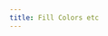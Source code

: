```yaml
---
title: Fill Colors etc
---
```


<script setup>
import Palette from './components/Palette.vue'
</script>
<Palette />

